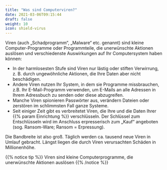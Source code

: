 ```yaml
---
title: "Was sind Computerviren?"
date: 2021-03-06T09:15:44
draft: false
weight: 10
icon: shield-virus
---
```


Viren (auch „Schadprogramm“, „Malware“ etc. genannt) sind kleine Computer-Programme oder Programmteile, die unerwünschte Aktionen auslösen und verschiedenste Auswirkungen auf Ihr Computersystem haben können:

- In der harmlosesten Stufe sind Viren nur lästig oder stiften Verwirrung, z. B. durch ungewöhnliche Aktionen, die Ihre Daten aber nicht beschädigen.
- Andere Viren nutzen Ihr System, in dem sie Programme missbrauchen, z.B. Ihr E-Mail-Programm verwenden, um E-Mails an alle Adressen in Ihrem Adressbuch zu senden oder diese abzugreifen.
- Manche Viren spionieren Passwörter aus, verändern Dateien oder zerstören im schlimmsten Fall ganze Systeme.
- Seit einiger Zeit gibt es verbreitetet Viren, die Ihre und die Daten Ihrer {{% param Einrichtung %}} verschlüsseln. Der Schlüssel zum Entschlüsseln wird im Anschluss erpresserisch zum „Kauf“ angeboten (sog. Ransom-Ware; Ransom = Erpressung).

Die Bandbreite ist also groß. Täglich werden ca. tausend neue Viren in Umlauf gebracht. Längst liegen die durch Viren verursachten Schäden in Millionenhöhe.

{{% notice tip %}}
Viren sind kleine Computerprogramme, die unerwünschte Aktionen auslösen
	{{% /notice %}}